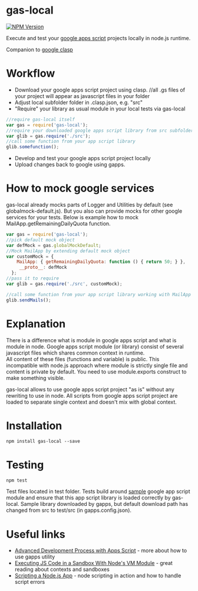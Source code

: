 # gas-local

[![NPM Version][npm-image]][npm-url]

Execute and test your [google apps script](https://developers.google.com/apps-script/) projects locally in node.js runtime.

Companion to [google clasp](https://developers.google.com/apps-script/guides/clasp)

# Workflow

- Download your google apps script project using clasp. 
//all .gs files of your project will appear as javascript files in your folder
- Adjust local subfolder folder in .clasp.json, e.g. "src"
- "Require" your library as usual module in your local tests via gas-local
```javascript
//require gas-local itself
var gas = require('gas-local');
//require your downloaded google apps script library from src subfolder as normal module   
var glib = gas.require('./src');
//call some function from your app script library 
glib.somefunction();
```
- Develop and test your google apps script project locally
- Upload changes back to google using gapps. 

# How to mock google services
gas-local already mocks parts of Logger and Utilities by default (see globalmock-default.js).
But you also can provide mocks for other google services for your tests. 
Below is example how to mock MailApp.getRemainingDailyQuota function.  

```javascript
var gas = require('gas-local');
//pick default mock object
var defMock = gas.globalMockDefault;
//Mock MailApp by extending default mock object
var customMock = { 
    MailApp: { getRemainingDailyQuota: function () { return 50; } },
     __proto__: defMock 
  };
//pass it to require
var glib = gas.require('./src', customMock);

//call some function from your app script library working with MailApp 
glib.sendMails();
```

# Explanation

There is a difference what is module in google apps script and what is module in node. 
Google apps script module (or library) consist of several javascript files which shares common context in runtime.  
All content of these files (functions and variable) is public. This incompatible with node.js approach where module is strictly single file and content is private by default. You need to use module.exports construct to make something visible.

gas-local allows to use google apps script project "as is" without any rewriting to use in node. All scripts from google apps script project are loaded to separate single context and doesn't mix with global context.

# Installation
```
npm install gas-local --save
```

# Testing
```
npm test
```

Test files located in test folder. Tests build around [sample](https://script.google.com/d/1rbgTsrQ2tYUWtKsc6rwke2OMbs2ElmAhi86uf38YM_efLUIRU2MjWSFq/edit?usp=sharing) google app script module and ensure that this app script library is loaded correctly by gas-local.
Sample library downloaded by gapps, but default download path has changed from src to test/src (in gapps.config.json).

# Useful links

- [Advanced Development Process with Apps Script](http://googleappsdeveloper.blogspot.ru/2015/12/advanced-development-process-with-apps.html) - more about how to use gapps utility 
- [Executing JS Code in a Sandbox With Node's VM Module](https://60devs.com/executing-js-code-with-nodes-vm-module.html) - great reading about contexts and sandboxes
- [Scripting a Node.js App](http://www.hacksparrow.com/scripting-a-node-js-app.html) - node scripting in action and how to handle script errors 

[npm-image]: https://img.shields.io/npm/v/gas-local.svg
[npm-url]: https://npmjs.org/package/gas-local



